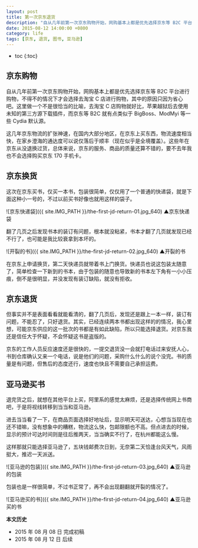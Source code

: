 ```yaml
---
layout: post
title: 第一次京东退货
description: "自从几年前第一次京东购物开始，网购基本上都是优先选择京东等 B2C 平台进行购物，不得不的情况下才会选择去淘宝 C 店进行购物，其中的原因只因为省心吧。"
date: 2015-08-12 14:00:00 +0800
category: life
tags: [京东, 退货, 图书, 亚马逊]
---
```


* toc
{:toc}

## 京东购物

自从几年前第一次京东购物开始，网购基本上都是优先选择京东等 B2C 平台进行购物，不得不的情况下才会选择去淘宝 C 店进行购物，其中的原因只因为省心吧。这里做一个不是很恰当的比喻，去淘宝 C 店购物就好比，苹果越狱后去使用未知的第三方源下载插件，而京东等 B2C 就有点类似于 BigBoss、ModMyi 等一些 Cydia 默认源。

这几年京东物流的扩张神速，在国内大部分地区，在京东上买东西，物流速度相当快，在家乡澄海的通达度可以说仅落后于顺丰（现在似乎是全境覆盖）。这些年在京东从没退换过货，总体来说，京东的服务、商品的质量还算不错的，要不去年我也不会选择购买京东 170 手机卡。

## 京东换货

这次在京东买书，仅买一本书，包装很简单，仅仅用了一个普通的快递袋，就是下面这种小一号的，不过以前买书好像也就用这样的袋子。

![京东快递袋]({{ site.IMG_PATH }}/the-first-jd-return-01.jpg_640)
▲京东快递袋

翻了几页之后发现书本的装订有问题，根本就没粘紧，书本才翻了几页就发现已经不行了，也可能是我比较衰拿到本坏的。

![开裂的书]({{ site.IMG_PATH }}/the-first-jd-return-02.jpg_640)
▲开裂的书

在京东上申请换货，第二天快递员就带着书上门换货。快递员也说这包装太随意了，简单检查一下新到的书本，由于包装的随意也导致新的书本左下角有一小小压痕，倒不是很明显，并没发现有装订缺陷，就没有拒收。

## 京东退货

但事实并不是表面看看就能看清的，翻了几页后，发现还是跟上一本一样，装订有问题，不能忍了，只好退货。其实，已经连续两本书都出现这样的的情况，我心里想，可能京东供应的这一批次的书都是有如此缺陷，所以只能选择退货。对京东我还是信任大于怀疑，不会怀疑这书是盗版的。

京东的工作人员反应速度还是很快的，一提交退货没一会就打电话过来安抚人心，书到仓库确认又来一个电话，说是他们的问题，采购什么什么的说个没完。书的质量是有问题，但售后的态度还行，速度也快且不需要自己承担运费。

## 亚马逊买书

退完货之后，就想在其他平台上买，阿里系的感觉太麻烦，还是选择传统网上书商吧，于是将视线转移到当当和亚马逊。

进去当当看了一下，在商品页面选择好地址后，显示明天可送达，心想当当现在也还不错嘛，没有想象中的糟糕，物流这么快，包邮限额也不高。但点进去的时候，显示的预计可达时间则是往后推两天，当当确实不行了，在杭州都能这么慢。

这样那就只能选择亚马逊了，五块钱邮费次日到，无奈第二天恰逢台风天气，风雨挺大，推迟一天派送。

![亚马逊的包装]({{ site.IMG_PATH }}/the-first-jd-return-03.jpg_640)
▲亚马逊的包装

包装也是一样很简单，不过书正常了，再不会出现翻翻就开裂的情况了。

![亚马逊买的书]({{ site.IMG_PATH }}/the-first-jd-return-04.jpg_640)
▲亚马逊买的书

**本文历史**

* 2015 年 08 月 08 日 完成初稿
* 2015 年 08 月 12 日 后续
